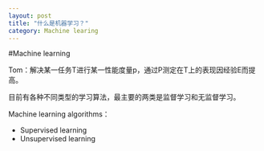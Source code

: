 ```yaml
---
layout: post
title: "什么是机器学习？"
category: Machine learing
---
```


#Machine learning

Tom：解决某一任务T进行某一性能度量p，通过P测定在T上的表现因经验E而提高。

目前有各种不同类型的学习算法，最主要的两类是监督学习和无监督学习。

Machine learning algorithms：

- Supervised learning
- Unsupervised learning